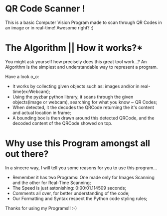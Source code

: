 # QR Code Scanner !
This is a basic Computer Vision Program made to scan through QR Codes in an image or in real-time!
Awesome right? :)

# The Algorithm || How it works?*  
You might ask yourself how precisely does this great tool work...?
An Algorithm is the simplest and understandable way to represent a program.

Have a look o_o:
- It works by collecting given objects such as: images and/or in real-time(ex:Webcam);
- Using the pyzbar python library, it scans through the given objects(image or webcam), searching for what you know ~ QR Codes;
- When detected, it the decodes the QRCode returning the it's content and actual location in frame;
- A bounding box is then drawn around this detected QRCode, and the decoded content of the QRCode showed on top.

# Why use this Program amongst all out there?
In a sincere way, I will tell you some reasons for you to use this program...

- Remember it has two Programs: One made only for Images Scanning and the other for Real-Time Scanning;
- The Speed is just astonishing: 0:00:01.114509 seconds;
- Comments all over, for better understanding of the code;
- Our Formatting and Syntax respect the Python code styling rules;

Thanks for using my Programs!! :-)
